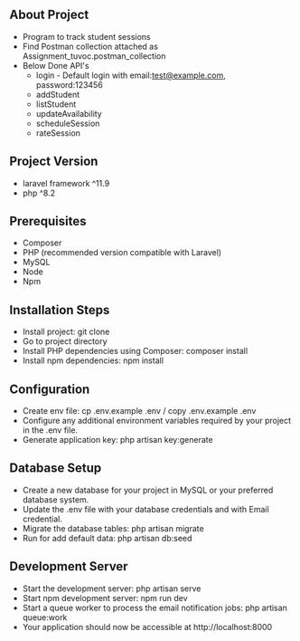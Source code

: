 ## About Project
- Program to track student sessions
- Find Postman collection attached as Assignment_tuvoc.postman_collection
- Below Done API's 
	- login - Default login with email:test@example.com, password:123456
	- addStudent
	- listStudent
	- updateAvailability
	- scheduleSession
	- rateSession

## Project Version
- laravel framework ^11.9
- php ^8.2

## Prerequisites
- Composer
- PHP (recommended version compatible with Laravel)
- MySQL
- Node
- Npm

## Installation Steps
- Install project: git clone 
- Go to project directory
- Install PHP dependencies using Composer: composer install
- Install npm dependencies: npm install

## Configuration
- Create env file: cp .env.example .env / copy .env.example .env
- Configure any additional environment variables required by your project in the .env file.
- Generate application key: php artisan key:generate

## Database Setup
- Create a new database for your project in MySQL or your preferred database system.
- Update the .env file with your database credentials and with Email credential.
- Migrate the database tables:	php artisan migrate
- Run for add default data: 	php artisan db:seed

## Development Server
- Start the development server: php artisan serve
- Start npm development server: npm run dev
- Start a queue worker to process the email notification jobs: php artisan queue:work
- Your application should now be accessible at http://localhost:8000


